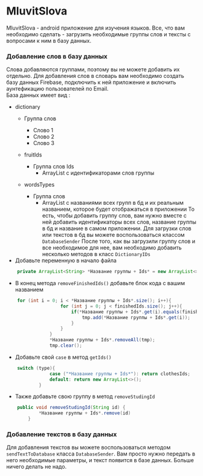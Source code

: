 # MluvitSlova
MluvitSlova - android приложение для изучения языков. Все, что вам необходимо сделать - загрузить необходимые группы слов и тексты с вопросами к ним в базу данных.
 ### Добавление слов в базу данных
Слова добавляются группами, поэтому вы не можете добавить их отдельно.
Для добавления слов в словарь вам необходимо создать базу данных Firebase, подключить к ней приложение и включить аунтефикацию пользователей по Email.  
База данных имеет вид :
- dictionary
	- Группа слов
		- Слово 1
		- Слово 2
		- Слово 3
	- fruitIds
		- Группа слов Ids
			- ArrayList с идентификаторами слов группы
			
	- wordsTypes
		- Группа слов
			- ArrayList с названиями всех групп в бд и их реальным названием, которое будет отображаться в приложении
 То есть, чтобы добавить группу слов, вам нужно вместе с ней добавить идентификаторы всех слов, название группы в бд и название в самом приложении.
 Для загрузки слов или текстов в бд вы можете воспользоваться классом `DatabaseSender` После того, как вы загрузили группу слов и все необходимое для нее, вам необходимо добавить несколько методов в класс `DictionaryIDs`
-   Добавьте переменную в начало файла
	
```java
    private ArrayList<String> *Название группы + Ids* = new ArrayList<>();
```
-  В конец метода `removeFinishedIds()` добавьте блок кода с вашим названием
	
```java
    for (int i = 0; i < *Название группы + Ids*.size(); i++){
                    for (int j = 0; j < finishedIds.size(); j++){
                        if(*Название группы + Ids*.get(i).equals(finishedIds.get(j))){
                            tmp.add(*Название группы + Ids*.get(i));
                        }
                    }
                }
                *Название группы + Ids*.removeAll(tmp);
                tmp.clear();
```
- Добавьте свой `case` в метод `getIds()`
	
```java
    switch (type){
				case ("*Название группы + Ids*"): return clothesIds;
                default: return new ArrayList<>();
            }
```
- Также добавьте свою группу в метод `removeStudingId`
	
```java
    public void removeStudingId(String id) {
			*Название группы + Ids*.remove(id)
        }
```
### Добавление текстов в базу данных
Для добавления текстов вы можете воспользоваться методом `sendTextToDatabase` класса `DatabaseSender`. Вам просто нужно передать в него необходимые параметры, и текст появится в базе данных. Больше ничего делать не надо.
